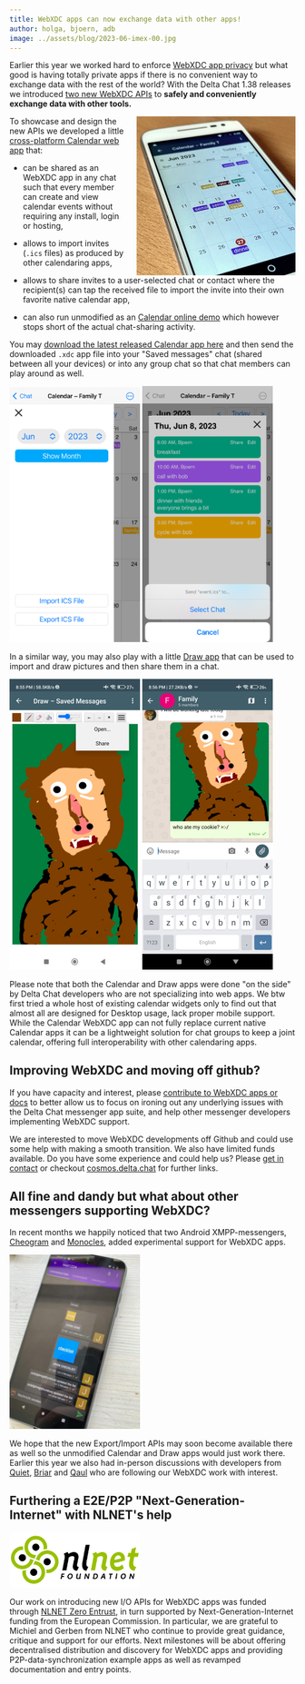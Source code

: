 ```yaml
---
title: WebXDC apps can now exchange data with other apps!
author: holga, bjoern, adb
image: ../assets/blog/2023-06-imex-00.jpg
---
```


Earlier this year we worked hard to enforce [WebXDC app privacy](https://delta.chat/en/2023-05-22-webxdc-security) 
but what good is having totally private apps if there is no convenient way to exchange data with the rest of the world? 
With the Delta Chat 1.38 releases we introduced [two new WebXDC APIs](https://docs.webxdc.org/spec.html#sendtochat) 
to **safely and conveniently exchange data with other tools.**

<img src="../assets/blog/2023-06-imex-00.jpg" width="280" style="float:right; margin-left:1em;" />

To showcase and design the new APIs we developed a little [cross-platform Calendar web app](https://github.com/webxdc/calendar/) that: 

- can be shared as an WebXDC app in any chat such that every member 
  can create and view calendar events without requiring any install, login or hosting, 

- allows to import invites (`.ics` files) as produced by other calendaring apps, 

- allows to share invites to a user-selected chat or contact 
  where the recipient(s) can tap the received file 
  to import the invite into their own favorite native calendar app, 

- can also run unmodified as an [Calendar online demo](https://webxdc.github.io/calendar/) 
  which however stops short of the actual chat-sharing activity. 

You may [download the latest released Calendar app here](https://github.com/webxdc/calendar/releases/latest/download/calendar.xdc) 
and then send the downloaded `.xdc` app file into your "Saved messages" chat (shared between all your devices) or into any group chat so that chat members can play around as well. 

<img src="../assets/blog/2023-06-imex-01.png" width="230" />
<img src="../assets/blog/2023-06-imex-03.png" width="230" />


In a similar way, you may also play with a little [Draw app](https://github.com/webxdc/draw.xdc/releases/latest/download/draw.xdc) that can be used to import and draw pictures and then share them in a chat.

<img src="../assets/blog/2023-06-imex-04.jpg" width="230" />
<img src="../assets/blog/2023-06-imex-05.jpg" width="230" />

Please note that both the Calendar and Draw apps were done "on the side" 
by Delta Chat developers who are not specializing into web apps. 
We btw first tried a whole host of existing calendar widgets only to find out
that almost all are designed for Desktop usage, lack proper mobile support. 
While the Calendar WebXDC app can not fully replace current native Calendar apps 
it can be a lightweight solution for chat groups to keep a joint calendar,
offering full interoperability with other calendaring apps. 


## Improving WebXDC and moving off github? 

If you have capacity and interest, please [contribute to WebXDC apps or docs](https://github.com/webxdc/)
to better allow us to focus on ironing out any underlying issues 
with the Delta Chat messenger app suite,
and help other messenger developers implementing WebXDC support. 

We are interested to move WebXDC developments off Github and
could use some help with making a smooth transition.
We also have limited funds available. 
Do you have some experience and could help us? 
Please [get in contact](https://delta.chat/en/contribute) 
or checkout [cosmos.delta.chat](https://cosmos.delta.chat) for further links. 


## All fine and dandy but what about other messengers supporting WebXDC? 

In recent months we happily noticed that 
two Android XMPP-messengers, [Cheogram](https://cheogram.com/) and [Monocles](https://monocles.wiki/index.php?title=Main_Page),
added experimental support for WebXDC apps. 

<img src="../assets/blog/2023-06-03-cheogram-webxdc.jpg" width="230" />

We hope that the new Export/Import APIs may soon become available there as well 
so the unmodified Calendar and Draw apps would just work there. 
Earlier this year we also had in-person discussions with developers 
from [Quiet](https://tryquiet.org), 
[Briar](https://briarproject.org/) 
and [Qaul](https://qaul.net) 
who are following our WebXDC work with interest.  


## Furthering a E2E/P2P "Next-Generation-Internet" with NLNET's help

<img src="../assets/logos/logo_nlnet.svg" width="230" />

Our work on introducing new I/O APIs for WebXDC apps was funded 
through [NLNET Zero Entrust](https://nlnet.nl/entrust/), 
in turn supported by Next-Generation-Internet funding from the European Commission. 
In particular, we are grateful to Michiel and Gerben from NLNET 
who continue to provide great guidance, critique and support for our efforts. 
Next milestones will be about offering decentralised distribution and discovery
for WebXDC apps and providing P2P-data-synchronization example apps 
as well as revamped documentation and entry points. 
